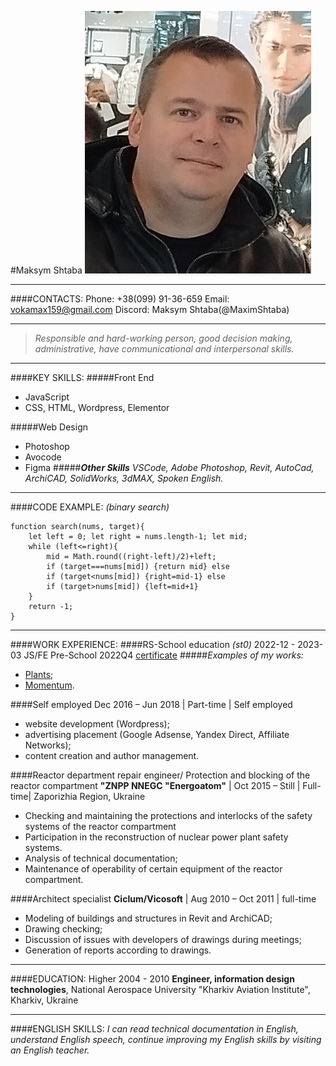 #Maksym Shtaba 
![Avatar](photo.jpg "My Photo")
___
####CONTACTS:
Phone: +38(099) 91-36-659
Email: vokamax159@gmail.com
Discord: Maksym Shtaba(@MaximShtaba)
___
>*Responsible and hard-working person, good decision making, administrative, have communicational and interpersonal skills.*
___
####KEY SKILLS:
#####Front End
- JavaScript
- CSS, HTML, Wordpress, Elementor 

#####Web Design
- Photoshop
- Avocode
- Figma
#####***Other Skills***
*VSCode, Adobe Photoshop, Revit,  AutoCad, ArchiCAD, SolidWorks, 3dMAX, Spoken English.*
___
####CODE EXAMPLE: *(binary search)*
```
function search(nums, target){
	let left = 0; let right = nums.length-1; let mid;
	while (left<=right){
		mid = Math.round((right-left)/2)+left;
		if (target===nums[mid]) {return mid} else
		if (target<nums[mid]) {right=mid-1} else
		if (target>nums[mid]) {left=mid+1}
	}
	return -1;
}
```
___
####WORK EXPERIENCE:
####RS-School education *(st0)*
2022-12 - 2023-03
JS/FE Pre-School 2022Q4 [certificate](https://app.rs.school/certificate/4fko2v4f "Link certificate")
#####*Examples of my works:*
- [Plants](https://rolling-scopes-school.github.io/maximshtaba-JSFEPRESCHOOL2022Q4/plants/ "Plants");
- [Momentum](https://rolling-scopes-school.github.io/maximshtaba-JSFEPRESCHOOL2022Q4/momentum/#en "Momentum").

####Self employed
Dec 2016 – Jun 2018 | Part-time | Self employed
- website development (Wordpress);
- advertising placement (Google Adsense, Yandex Direct, Affiliate Networks);
- content creation and author management.

####Reactor department repair engineer/ Protection and blocking of the reactor       compartment
**"ZNPP NNEGC "Energoatom"** |  Oct 2015 – Still | Full-time| Zaporizhia Region, Ukraine
- Checking and maintaining the protections and interlocks of the safety systems of the reactor compartment
- Participation in the reconstruction of nuclear power plant safety systems.
- Analysis of technical documentation; 
- Maintenance of operability of certain equipment of the reactor compartment.

####Architect specialist 
**Ciclum/Vicosoft** |  Aug 2010 – Oct 2011 | full-time 
- Modeling of buildings and structures in Revit and ArchiCAD; 
- Drawing checking; 
- Discussion of issues with developers of drawings during meetings; 
- Generation of reports according to drawings.
____
####EDUCATION:
Higher 2004 - 2010
**Engineer, information design technologies**, National Aerospace University "Kharkiv Aviation Institute", Kharkiv, Ukraine
____
####ENGLISH SKILLS:
*I can read technical documentation in English, understand English speech, continue improving my  English skills by visiting an English teacher.*

